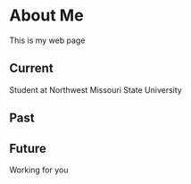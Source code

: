 # About Me

This is my web page

## Current

Student at Northwest Missouri State University

## Past



## Future

Working for you

